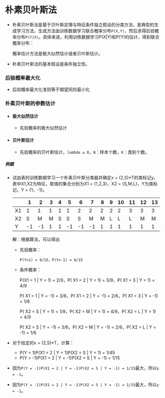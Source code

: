 # 朴素贝叶斯法

* 朴素贝叶斯法是基于贝叶斯定理与特征条件独立假设的分类方法，是典型的生成学习方法，生成方法由训练数据学习联合概率分布`P(X,Y)`，然后求得后验概率分布`P(Y|X)`。具体来说，利用训练数据学习P(X|Y)和P(Y)的估计，得到联合概率分布：


  概率估计方法是极大似然估计或者贝叶斯估计。

* 朴素贝叶斯法的基本假设是条件独立性。



### 后验概率最大化

* 后验概率最大化准则等于期望风险最小化



### 朴素贝叶斯的参数估计

* #### 极大似然估计

  * 先验概率的极大似然估计


* #### 贝叶斯估计

  * 先验概率的贝叶斯估计，`lambda ≥ 0`，`N`：样本个数，`K`：类别个数。


##### 例题

* 试由表的训练数据学习一个朴素贝叶斯分类器并确定x = (2,S)*T的类标记y。表中X1,X2为特征，取值的集合分别为X1 = {1,2,3}，X2 = {S,M,L}，Y为类标记，Y = {1，-1}。

  |      | 1    | 2    | 3    | 4    | 5    | 6    | 7    | 8    | 9    | 10   | 11   | 12   | 13   | 14   | 15   |
  | ---- | ---- | ---- | ---- | ---- | ---- | ---- | ---- | ---- | ---- | ---- | ---- | ---- | ---- | ---- | ---- |
  | X1   | 1    | 1    | 1    | 1    | 1    | 2    | 2    | 2    | 2    | 2    | 3    | 3    | 3    | 3    | 3    |
  | X2   | S    | M    | M    | S    | S    | S    | M    | M    | L    | L    | L    | M    | M    | L    | L    |
  | Y    | -1   | -1   | 1    | 1    | -1   | -1   | -1   | 1    | 1    | 1    | 1    | 1    | 1    | 1    | -1   |

  解：根据算法，可以得出

  * 先验概率：

  		P(Y=1) = 9/15，P(Y=-1) = 6/15

  * 条件概率：

    P(X1 = 1 | Y = 1) = 2/9，P( X1 = 2 | Y = 1) = 3/9，P( X1 = 3 | Y = 1) = 4/9

    P( X1 = 1 | Y = -1) = 3/6，P( X1 = 2 | Y = -1) = 2/6，P( X1 = 3 | Y = -1) = 1/6

    P( X2 = S | Y = 1) = 1/9，P( X2 = M | Y = 1) = 4/9，P( X2 = L | Y = 1) = 4/9

    P( X2 = S | Y = -1) = 3/6，P( X2 = M | Y = -1) = 2/6，P( X2 = L | Y = -1) = 1/6

* 对于给定的x = (2,S)*T，计算：

  * P(Y = 1)P(X1 = 2 | Y = 1)P(X2 = S | Y = 1) = 1/45
  * P(Y = -1)P(X1 = 2 | Y = -1)P(X2 = S | Y = -1) = 1/15

* 因为`P(Y = -1)P(X1 = 2 | Y = -1)P(X2 = S | Y = -1) = 1/15`最大，所以`y = -1`。

* 因为`P(Y = -1)P(X1 = 2 | Y = -1)P(X2 = S | Y = -1) = 1/15`最大，所以`y = -1`。